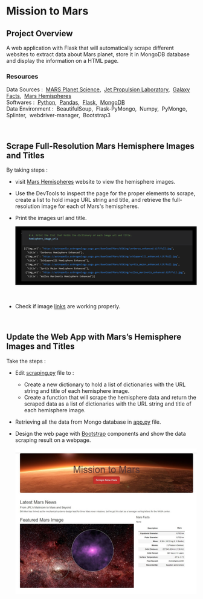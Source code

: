 # Mission to Mars

## Project Overview
A web application with Flask that will automatically scrape different websites to extract data about Mars planet, store it in MongoDB database and display the information on a HTML page.

### Resources
Data Sources : &nbsp;[MARS Planet Science](https://data-class-mars.s3.amazonaws.com/Mars/index.html),&nbsp; [Jet Propulsion Laboratory](https://data-class-jpl-space.s3.amazonaws.com/JPL_Space/index.html),&nbsp; [Galaxy Facts](https://data-class-mars-facts.s3.amazonaws.com/Mars_Facts/index.html),&nbsp; [Mars Hemispheres](https://astrogeology.usgs.gov/search/results?q=hemisphere+enhanced&k1=target&v1=Mars)
<br/>
Softwares : &nbsp;[Python](https://www.python.org/doc/essays/blurb/),&nbsp; [Pandas](https://www.anaconda.com/products/distribution),&nbsp; [Flask](https://flask.palletsprojects.com/en/2.1.x/tutorial/database/),&nbsp; [MongoDB](https://www.mongodb.com/docs/manual/tutorial/install-mongodb-on-windows/)
<br/>
Data Environment : &nbsp;BeautifulSoup,&nbsp; Flask-PyMongo,&nbsp; Numpy,&nbsp; PyMongo,&nbsp; Splinter,&nbsp; webdriver-manager,&nbsp; Bootstrap3

<br/>

## Scrape Full-Resolution Mars Hemisphere Images and Titles 
By taking steps :
- visit [Mars Hemispheres](https://astrogeology.usgs.gov/search/results?q=hemisphere+enhanced&k1=target&v1=Mars) website to view the hemisphere images.
- Use the DevTools to inspect the page for the proper elements to scrape, create a list to hold image URL string and title, and retrieve the full-resolution image for each of Mars's hemispheres.
- Print the images url and title. <br/>

   ![01.png](/Images/01.png)

<br/>

- Check if image [links](https://astropedia.astrogeology.usgs.gov/download/Mars/Viking/syrtis_major_enhanced.tif/full.jpg) are working properly.
<br/>

## Update the Web App with Mars’s Hemisphere Images and Titles
Take the steps :
- Edit [scraping.py](scraping.py) file to :
  - Create a new dictionary to hold a list of dictionaries with the URL string and title of each hemisphere image.
  - Create a function that will scrape the hemisphere data and return the scraped data as a list of dictionaries with the URL string and title of each hemisphere image.
- Retrieving all the data from Mongo database in [app.py](app.py) file.
- Design the web page with [Bootstrap](https://getbootstrap.com/docs/3.3/css/) components and show the data scraping result on a webpage. <br/>
   
   ![02.png](Images/02.png)

<br/>
